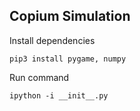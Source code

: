 
## Copium Simulation

Install dependencies
```
pip3 install pygame, numpy
```

Run command
```
ipython -i __init__.py
```